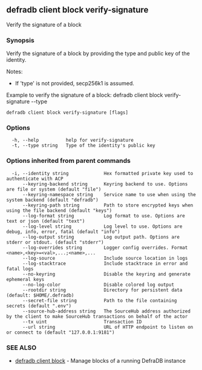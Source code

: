 ## defradb client block verify-signature

Verify the signature of a block

### Synopsis

Verify the signature of a block by providing the type and public key of the identity.
		
Notes:
  - If 'type' is not provided, secp256k1 is assumed.

Example to verify the signature of a block:
  defradb client block verify-signature --type <type> <public-key> <cid> 


```
defradb client block verify-signature [flags]
```

### Options

```
  -h, --help          help for verify-signature
  -t, --type string   Type of the identity's public key
```

### Options inherited from parent commands

```
  -i, --identity string             Hex formatted private key used to authenticate with ACP
      --keyring-backend string      Keyring backend to use. Options are file or system (default "file")
      --keyring-namespace string    Service name to use when using the system backend (default "defradb")
      --keyring-path string         Path to store encrypted keys when using the file backend (default "keys")
      --log-format string           Log format to use. Options are text or json (default "text")
      --log-level string            Log level to use. Options are debug, info, error, fatal (default "info")
      --log-output string           Log output path. Options are stderr or stdout. (default "stderr")
      --log-overrides string        Logger config overrides. Format <name>,<key>=<val>,...;<name>,...
      --log-source                  Include source location in logs
      --log-stacktrace              Include stacktrace in error and fatal logs
      --no-keyring                  Disable the keyring and generate ephemeral keys
      --no-log-color                Disable colored log output
      --rootdir string              Directory for persistent data (default: $HOME/.defradb)
      --secret-file string          Path to the file containing secrets (default ".env")
      --source-hub-address string   The SourceHub address authorized by the client to make SourceHub transactions on behalf of the actor
      --tx uint                     Transaction ID
      --url string                  URL of HTTP endpoint to listen on or connect to (default "127.0.0.1:9181")
```

### SEE ALSO

* [defradb client block](defradb_client_block.md)	 - Manage blocks of a running DefraDB instance

